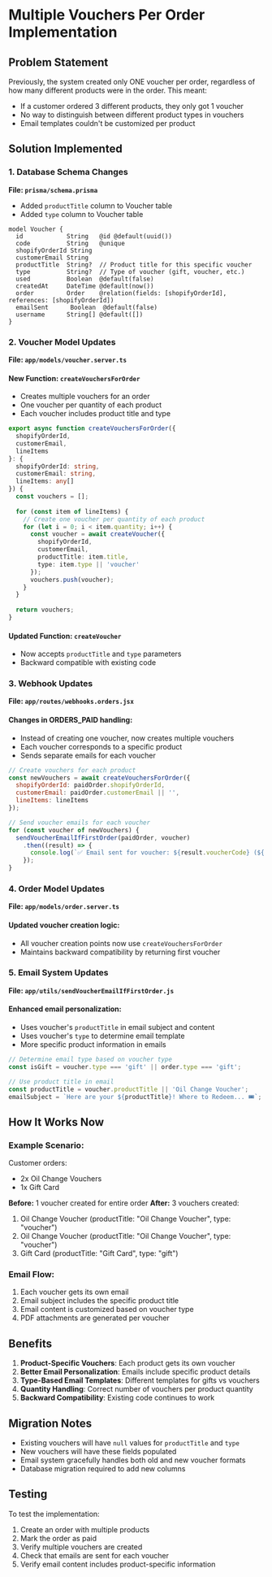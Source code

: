 # Multiple Vouchers Per Order Implementation

## Problem Statement
Previously, the system created only ONE voucher per order, regardless of how many different products were in the order. This meant:
- If a customer ordered 3 different products, they only got 1 voucher
- No way to distinguish between different product types in vouchers
- Email templates couldn't be customized per product

## Solution Implemented

### 1. Database Schema Changes
**File: `prisma/schema.prisma`**
- Added `productTitle` column to Voucher table
- Added `type` column to Voucher table

```prisma
model Voucher {
  id            String   @id @default(uuid())
  code          String   @unique
  shopifyOrderId String
  customerEmail String
  productTitle  String?  // Product title for this specific voucher
  type          String?  // Type of voucher (gift, voucher, etc.)
  used          Boolean  @default(false)
  createdAt     DateTime @default(now())
  order         Order    @relation(fields: [shopifyOrderId], references: [shopifyOrderId])
  emailSent      Boolean  @default(false)
  username      String[] @default([])
}
```

### 2. Voucher Model Updates
**File: `app/models/voucher.server.ts`**

#### New Function: `createVouchersForOrder`
- Creates multiple vouchers for an order
- One voucher per quantity of each product
- Each voucher includes product title and type

```typescript
export async function createVouchersForOrder({ 
  shopifyOrderId, 
  customerEmail, 
  lineItems 
}: { 
  shopifyOrderId: string, 
  customerEmail: string, 
  lineItems: any[] 
}) {
  const vouchers = [];
  
  for (const item of lineItems) {
    // Create one voucher per quantity of each product
    for (let i = 0; i < item.quantity; i++) {
      const voucher = await createVoucher({
        shopifyOrderId,
        customerEmail,
        productTitle: item.title,
        type: item.type || 'voucher'
      });
      vouchers.push(voucher);
    }
  }
  
  return vouchers;
}
```

#### Updated Function: `createVoucher`
- Now accepts `productTitle` and `type` parameters
- Backward compatible with existing code

### 3. Webhook Updates
**File: `app/routes/webhooks.orders.jsx`**

#### Changes in ORDERS_PAID handling:
- Instead of creating one voucher, now creates multiple vouchers
- Each voucher corresponds to a specific product
- Sends separate emails for each voucher

```javascript
// Create vouchers for each product
const newVouchers = await createVouchersForOrder({
  shopifyOrderId: paidOrder.shopifyOrderId,
  customerEmail: paidOrder.customerEmail || '',
  lineItems: lineItems
});

// Send voucher emails for each voucher
for (const voucher of newVouchers) {
  sendVoucherEmailIfFirstOrder(paidOrder, voucher)
    .then((result) => {
      console.log(`✅ Email sent for voucher: ${result.voucherCode} (${voucher.productTitle})`);
    });
}
```

### 4. Order Model Updates
**File: `app/models/order.server.ts`**

#### Updated voucher creation logic:
- All voucher creation points now use `createVouchersForOrder`
- Maintains backward compatibility by returning first voucher

### 5. Email System Updates
**File: `app/utils/sendVoucherEmailIfFirstOrder.js`**

#### Enhanced email personalization:
- Uses voucher's `productTitle` in email subject and content
- Uses voucher's `type` to determine email template
- More specific product information in emails

```javascript
// Determine email type based on voucher type
const isGift = voucher.type === 'gift' || order.type === 'gift';

// Use product title in email
const productTitle = voucher.productTitle || 'Oil Change Voucher';
emailSubject = `Here are your ${productTitle}! Where to Redeem... 🎟️`;
```

## How It Works Now

### Example Scenario:
Customer orders:
- 2x Oil Change Vouchers
- 1x Gift Card

**Before:** 1 voucher created for entire order
**After:** 3 vouchers created:
1. Oil Change Voucher (productTitle: "Oil Change Voucher", type: "voucher")
2. Oil Change Voucher (productTitle: "Oil Change Voucher", type: "voucher")  
3. Gift Card (productTitle: "Gift Card", type: "gift")

### Email Flow:
1. Each voucher gets its own email
2. Email subject includes the specific product title
3. Email content is customized based on voucher type
4. PDF attachments are generated per voucher

## Benefits

1. **Product-Specific Vouchers**: Each product gets its own voucher
2. **Better Email Personalization**: Emails include specific product details
3. **Type-Based Email Templates**: Different templates for gifts vs vouchers
4. **Quantity Handling**: Correct number of vouchers per product quantity
5. **Backward Compatibility**: Existing code continues to work

## Migration Notes

- Existing vouchers will have `null` values for `productTitle` and `type`
- New vouchers will have these fields populated
- Email system gracefully handles both old and new voucher formats
- Database migration required to add new columns

## Testing

To test the implementation:
1. Create an order with multiple products
2. Mark the order as paid
3. Verify multiple vouchers are created
4. Check that emails are sent for each voucher
5. Verify email content includes product-specific information
